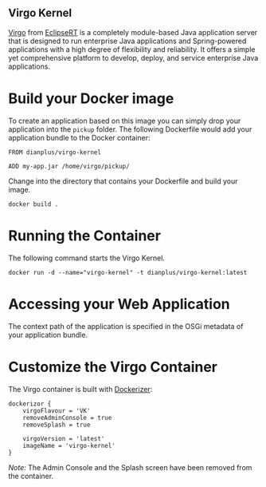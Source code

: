 ## Virgo Kernel

[Virgo][Virgo] from [EclipseRT][EclipseRT] is a completely module-based Java application server that is designed to run enterprise Java applications and Spring-powered applications with a high degree of flexibility and reliability. It offers a simple yet comprehensive platform to develop, deploy, and service enterprise Java applications.

# Build your Docker image

To create an application based on this image you can simply drop your application into the ``pickup`` folder.
The following Dockerfile would add your application bundle to the Docker container:

	FROM dianplus/virgo-kernel

	ADD my-app.jar /home/virgo/pickup/

Change into the directory that contains your Dockerfile and build your image.

    docker build .

# Running the Container

The following command starts the Virgo Kernel.

    docker run -d --name="virgo-kernel" -t dianplus/virgo-kernel:latest

# Accessing your Web Application

The context path of the application is specified in the OSGi metadata of your application bundle.

# Customize the Virgo Container

The Virgo container is built with [Dockerizer][Dockerizor]:

	dockerizor {
		virgoFlavour = 'VK'
		removeAdminConsole = true
		removeSplash = true

		virgoVersion = 'latest'
		imageName = 'virgo-kernel'
	}

*Note:* The Admin Console and the Splash screen have been removed from the container.

  [Virgo]: http://eclipse.org/virgo
  [EclipseRT]: http://eclipse.org/rt
  [Dockerizor]: https://github.com/dianplus/dockerizor
